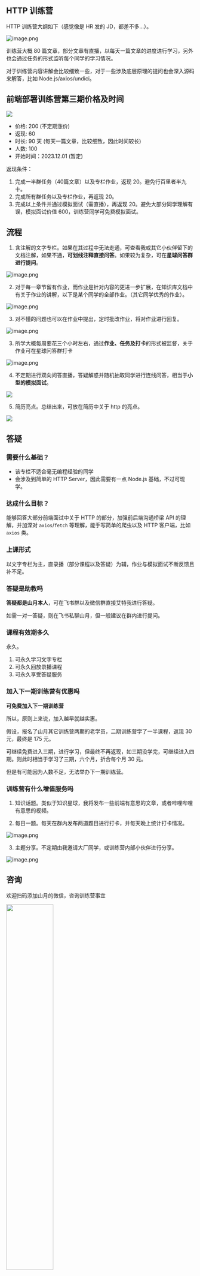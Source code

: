 ## HTTP 训练营

HTTP 训练营大纲如下（感觉像是 HR 发的 JD，都差不多...）。

![image.png](https://p1-juejin.byteimg.com/tos-cn-i-k3u1fbpfcp/1d2107fcf4784a1d8a6db58d8f20831e~tplv-k3u1fbpfcp-watermark.image?)

训练营大概 80 篇文章，部分文章有直播，以每天一篇文章的进度进行学习，另外也会通过任务的形式监听每个同学的学习情况。

对于训练营内容讲解会比较细致一些，对于一些涉及底层原理的提问也会深入源码来解答，比如 Node.js/axios/undici。

## 前端部署训练营第三期价格及时间

![](https://static.shanyue.tech/images/22-11-11/train-webpack-2.6d3192.webp)

+ 价格: 200 (不定期涨价)
+ 返现: 60
+ 时长: 90 天 (每天一篇文章，比较细致，因此时间较长)
+ 人数: 100
+ 开始时间：2023.12.01 (暂定)

返现条件：

1. 完成一半群任务（40篇文章）以及专栏作业，返现 20。避免行百里者半九十。
1. 完成所有群任务以及专栏作业，再返现 20。
1. 完成以上条件并通过模拟面试（需直播），再返现 20。避免大部分同学理解有误，模拟面试价值 600，训练营同学可免费模拟面试。

## 流程

1. 含注解的文字专栏。如果在其过程中无法走通，可查看我或其它小伙伴留下的文档注解，如果不通，**可划线注释直接问答**。如果较为复杂，可在**星球问答群进行提问**。

![image.png](https://p9-juejin.byteimg.com/tos-cn-i-k3u1fbpfcp/2cee95746e8b40cc89143505a7b34ee1~tplv-k3u1fbpfcp-watermark.image?)

2. 对于每一章节留有作业，而作业是针对内容的更进一步扩展，在知识库文档中有关于作业的讲解，以下是某个同学的全部作业。（其它同学优秀的作业）。

![image.png](https://p1-juejin.byteimg.com/tos-cn-i-k3u1fbpfcp/fc505ccc03144fb3bcf107364c08db93~tplv-k3u1fbpfcp-watermark.image?)

3. 对不懂的问题也可以在作业中提出，定时批改作业，将对作业进行回复。

![image.png](https://p9-juejin.byteimg.com/tos-cn-i-k3u1fbpfcp/5a292cde36cc4f69bad046da06bf2da3~tplv-k3u1fbpfcp-watermark.image?)

3. 所学大概每周要花三个小时左右，通过**作业、任务及打卡**的形式被监督，关于作业可在星球问答群打卡

![image.png](https://p6-juejin.byteimg.com/tos-cn-i-k3u1fbpfcp/d9a078f0e2df4442b6f5562f2eb5c0d7~tplv-k3u1fbpfcp-watermark.image?)

4. 不定期进行双向问答直播，答疑解惑并随机抽取同学进行连线问答，相当于**小型的模拟面试**。

![](https://static.shanyue.tech/images/22-11-14/clipboard-9393.e3725d.webp)

5. 简历亮点。总结出来，可放在简历中关于 http 的亮点。

![](https://static.shanyue.tech/images/22-11-14/clipboard-3319.dbb25c.webp)


## 答疑

### 需要什么基础？

+ 该专栏不适合毫无编程经验的同学
+ 会涉及到简单的 HTTP Server，因此需要有一点 Node.js 基础，不过可现学。

### 达成什么目标？

能够回答大部分前端面试中关于 HTTP 的部分，加强前后端沟通桥梁 API 的理解，并加深对 `axios`/`fetch` 等理解，能手写简单的爬虫以及 HTTP 客户端，比如 `axios` 类。

### 上课形式

以文字专栏为主，直录播（部分课程以及答疑）为辅，作业与模拟面试不断反馈且补不足。

### 答疑是助教吗

**答疑都是山月本人**，可在飞书群以及微信群直接艾特我进行答疑。

如需一对一答疑，则在飞书私聊山月，但一般建议在群内进行提问。

### 课程有效期多久

永久。

1. 可永久学习文字专栏
2. 可永久回放录播课程
3. 可永久享受答疑服务

### 加入下一期训练营有优惠吗

**可免费加入下一期训练营**

所以，原则上来说，加入越早就越实惠。

假设，报名了山月其它训练营两期的老学员，二期训练营学了一半课程，返现 30元，最终是 175 元。

可继续免费进入三期，进行学习，但最终不再返现，如三期没学完，可继续进入四期。则此时相当于学习了三期，六个月，折合每个月 30 元。

但是有可能因为人数不足，无法举办下一期训练营。

### 训练营有什么增值服务吗

1. 知识话题。类似于知识星球，我将发布一些前端有意思的文章，或者哔哩哔哩有意思的视频。

2. 每日一题。每天在群内发布两道题目进行打卡，并每天晚上统计打卡情况。

![image.png](https://p1-juejin.byteimg.com/tos-cn-i-k3u1fbpfcp/a1b6978d0c5d4b9997a6538790f70364~tplv-k3u1fbpfcp-watermark.image?)

3. 主题分享。不定期由我邀请大厂同学，或训练营内部小伙伴进行分享。

![image.png](https://p9-juejin.byteimg.com/tos-cn-i-k3u1fbpfcp/d5e82f5aef654a40bd03f37899175dac~tplv-k3u1fbpfcp-watermark.image?)

## 咨询

欢迎扫码添加山月的微信，咨询训练营事宜

<img src="https://static.shanyue.tech/images/22-08-31/clipboard-8887.f0e108.webp" width="50%"></img>
